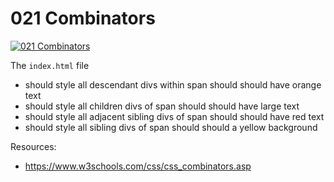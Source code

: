# 021 Combinators

[![021 Combinators](https://img.youtube.com/vi/SXeC5wSuKOE/0.jpg)](https://www.youtube.com/watch?v=SXeC5wSuKOE)

The `index.html` file
- should style all descendant divs within span should should have orange text
- should style all children divs of span should should have large text
- should style all adjacent sibling divs of span should should have red text
- should style all sibling divs of span should should a yellow background

Resources:
- https://www.w3schools.com/css/css_combinators.asp
